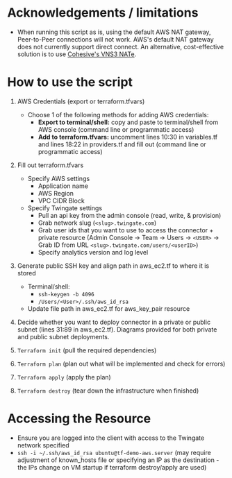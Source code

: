 # Acknowledgements / limitations
* When running this script as is, using the default AWS NAT gateway, Peer-to-Peer connections will not work. AWS's default NAT gateway does not currently support direct connect. An alternative, cost-effective solution is to use [Cohesive's VNS3 NATe](https://www.cohesive.net/vns3/cloud-nat/).

# How to use the script
1. AWS Credentials (export or terraform.tfvars)
    - Choose 1 of the following methods for adding AWS credentials:
        - **Export to terminal/shell:** copy and paste to terminal/shell from AWS console (command line or programmatic access)
        - **Add to terraform.tfvars:** uncomment lines 10:30 in variables.tf and lines 18:22 in providers.tf and fill out (command line or programmatic access)


2. Fill out terraform.tfvars
    - Specify AWS settings
        - Application name
        - AWS Region
        - VPC CIDR Block
    - Specify Twingate settings
        - Pull an api key from the admin console (read, write, & provision)
        - Grab network slug (`<slug>.twingate.com`)
        - Grab user ids that you want to use to access the connector + private resource (Admin Console -> Team -> Users -> `<USER>` -> Grab ID from URL `<slug>.twingate.com/users/<userID>`)
        - Specify analytics version and log level


3. Generate public SSH key and align path in aws_ec2.tf to where it is stored
    - Terminal/shell:
        - `ssh-keygen -b 4096`
        - `/Users/<User>/.ssh/aws_id_rsa`
    - Update file path in aws_ec2.tf for aws_key_pair resource

4. Decide whether you want to deploy connector in a private or public subnet (lines 31:89 in aws_ec2.tf). Diagrams provided for both private and public subnet deployments.

5. `Terraform init`       (pull the required dependencies)
6. `Terraform plan`       (plan out what will be implemented and check for errors)
7. `Terraform apply`      (apply the plan)
8. `Terraform destroy`    (tear down the infrastructure when finished)

# Accessing the Resource
* Ensure you are logged into the client with access to the Twingate network specified
* `ssh -i ~/.ssh/aws_id_rsa ubuntu@tf-demo-aws.server` (may require adjustment of known_hosts file or specifying an IP as the destination - the IPs change on VM startup if terraform destroy/apply are used)
